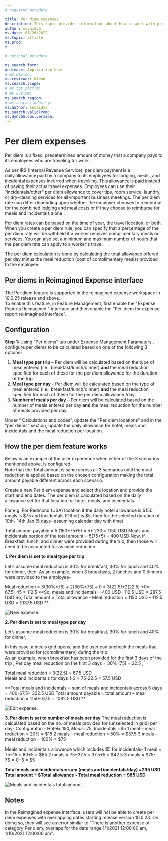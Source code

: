 ```yaml
---
# required metadata

title: Per diem expenses
description: This topic provides information about how to work with per diem expenses.
author: suvaidya
ms.date: 01/26/2022
ms.topic: article
ms.prod: 
#

# optional metadata

ms.search.form: 
audience: Application User
# ms.devlan: 
ms.reviewer: kfend
ms.search.scope: 
# ms.tgt_pltfrm: 
# ms.custom: 
ms.search.region: 
# ms.search.industry: 
ms.author: suvaidya
ms.search.validFrom: 
ms.dyn365.ops.version: 
---
```


# Per diem expenses

Per diem is a fixed, predetermined amount of money that a company pays to its employees who are traveling for work. 

As per IRS (Internal Revenue Service), per diem payment is a daily allowance paid by a company to its employees for lodging, meals, and incidental expenses incurred when travelling. This allowance is paid instead of paying their actual travel expenses.  Employees can use their “incidentals/other” per diem allowance to cover tips, room service, laundry, or dry-cleaning services for all-important business meetings. The per diem rate can differ depending upon whether the employer chooses to reimburse for the combined lodging and meal costs or if they choose to reimburse for meals and incidentals alone .

Per diem rates can be based on the time of year, the travel location, or both. When you create a per diem rule, you can specify that a percentage of the per diem rate will be withheld if a worker receives complimentary meals or services. You can also set a minimum and maximum number of hours that the per diem rate can apply to a worker's travel.

The per diem calculation is done by calculating the total allowance offered per day minus the meal reduction (cost of complimentary meals) provided to the employee. 

## Per diems in Reimagined Expense interface 
The Per diem feature is supported in the reimagined expense workspace in 10.0.25 release and above.  
To enable this feature, in Feature Management, first enable the "Expense Reports Reimagined " interface and then enable the "Per-diem for expense report re-imagined interface".

## Configuration

**Step 1:** Using "Per diems" tab under Expense Management Parameters , configure per diems to be calculated based on one of the following 3 options-  
1.	**Meal type per trip** – Per diem will be calculated based on the type of meal entered (i.e., breakfast/lunch/dinner) **and** the meal reduction specified for each of these for the per diem allowance for the duration of the trip. 
2.	**Meal type per day** - Per diem will be calculated based on the type of meal entered (i.e., breakfast/lunch/dinner) **and** the meal reduction specified for each of these for the per diem allowance /day.  
3.	**Number of meals per day** – Per diem will be calculated based on the number of meals entered per day **and** the meal reduction for the number of meals provided per day.

Under “ Calculations and codes”, update the "Per diem locations"  and in the  "per diems" section, update the daily allowance for hotel, meals and incidentals  and the meal reduction per location. 

## How the per diem feature works
Below is an example of the user experience when either of the 3 scenarios mentioned above, is configured-  
Note that the Total amount is same across all 3 scenarios until the meal reduction is applied based on the chosen configuration making the total amount payable different across each scenario. 

Create a new Per diem expense and select the location and provide the start and end dates.
The per diem is calculated based on the daily allowance set for that location for hotel, meals, and incidentals. 

For e.g. For Redmond (USA) location if the daily hotel allowance is $150, meals is $75 and Incidentals (Other) is $5, 
then for the selected duration of 10th- 14th Jan (5 days- assuming calendar day with time)

Total amount payable = 5 (150+75+5)  = 5* 230  =  1150 USD
Meals and incidentals portion of the total amount = 5(75+5) = 400 USD
Now, if Breakfast, lunch, and dinner were provided during the trip, then those will need to be accounted for as meal reduction.

**1.	Per diem is set to meal type per trip**

Let’s assume meal reduction is 30% for breakfast, 30% for lunch and 40% for dinner, then: 
As an example, when 3 breakfasts, 2 lunches and 0 dinners were provided to the employee-

Meal reduction = 3(30%*75) + 2(30%*75) + 0 =  3(22.5)+2(22.5) +0=  67.5+45 = 112.5 
**So, meals and incidentals = 400 USD- 112.5 USD = 287.5 USD 
So, Total amount = Total allowance - Meal reduction = 1150 USD – 112.5 USD = 1037.5 USD **

 ![New expense.](media/1-meal-type-per-trip.png) 


**2.	Per diem is set to meal type per day**

Let’s assume meal reduction is 30% for breakfast, 30% for lunch and 40% for dinner, 

In this case, a meals grid opens, and the user can uncheck the meals that were provided for (complimentary) during the trip.  
As an example, when breakfast has been provided for the first 3 days of the trip , 
Per day meal reduction on the first 3 days = 30% (75) = 22.5 , 

Total meal reduction =  3(22.5)  =  67.5 USD  
Meals and incidentals for days 1-3 =  75-22.5 =  57.5 USD 

**Total meals and incidentals = sum of meals and incidentals across 5 days = 400-67.5= 332.5 USD 
Total amount payable = total amount – meal reduction =  1150- 67.5 = 1082.5 USD **

![Edit expense.](media/2-meal-type-per-day.png) 

**3. Per diem is set to number of meals per day**
The meal reduction is calculated based on the no. of meals provided for (unselected in grid) per day- 
Configuraton - 
Hotel= $150, Meals =$75, Incidentals =$5
1 meal – meal reduction = 20% = $15
2 meals – meal reduction = 50% = $37.5
3 meals – meal reduction = 100% = $75 

Meals and incidentals allowance which includes $5 for incidentals- 
1 meal =  $75-$15 =  $60+$5 = $65
2 meals =  $75 -$37.5 =  $37.5 +$5 =  $42.5
3 meals = $75- $75 =0 +$5 = $5 

**Total meals and incidentals = sum (meals and incidentals/day) =235 USD
Total amount =  $Total allowance - Total meal reduction = 985 USD**

![Meals and incidentals total amount.](media/3-number-of-meals-per-day.png) 

## Notes ##
In the Reimagined expense interface, users will not be able to create per diem expenses with overlapping dates starting release version 10.0.23.  On doing so, they will see an error similar to "There is another expense of category Per diem, overlaps for the date range 1/1/2021  12:00:00 am, 1/10/2021 12:00:00 am". 

